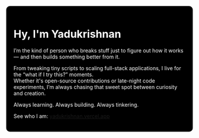 <div align="start" style="background-color:#000000; color:#ffffff; padding: 20px; border-radius: 10px;">

# Hy, I'm Yadukrishnan

I’m the kind of person who breaks stuff just to figure out how it works — and then builds something better from it.

From tweaking tiny scripts to scaling full-stack applications, I live for the “what if I try this?” moments.  
Whether it's open-source contributions or late-night code experiments, I’m always chasing that sweet spot between curiosity and creation.

Always learning. Always building. Always tinkering.

See who I am: [yadukrishnan.vercel.app](https://yadukrishnan.vercel.app)

</div>
